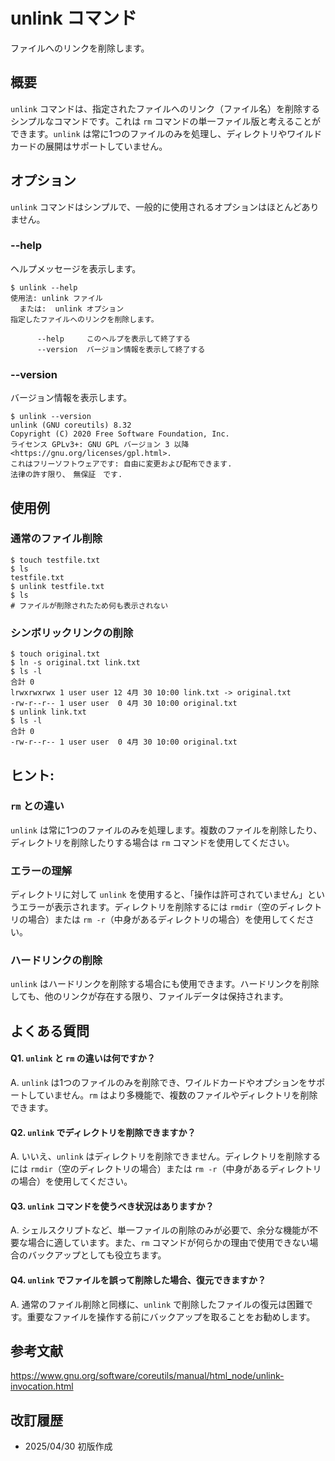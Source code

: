 # unlink コマンド

ファイルへのリンクを削除します。

## 概要

`unlink` コマンドは、指定されたファイルへのリンク（ファイル名）を削除するシンプルなコマンドです。これは `rm` コマンドの単一ファイル版と考えることができます。`unlink` は常に1つのファイルのみを処理し、ディレクトリやワイルドカードの展開はサポートしていません。

## オプション

`unlink` コマンドはシンプルで、一般的に使用されるオプションはほとんどありません。

### **--help**

ヘルプメッセージを表示します。

```console
$ unlink --help
使用法: unlink ファイル
  または:  unlink オプション
指定したファイルへのリンクを削除します。

      --help     このヘルプを表示して終了する
      --version  バージョン情報を表示して終了する
```

### **--version**

バージョン情報を表示します。

```console
$ unlink --version
unlink (GNU coreutils) 8.32
Copyright (C) 2020 Free Software Foundation, Inc.
ライセンス GPLv3+: GNU GPL バージョン 3 以降 <https://gnu.org/licenses/gpl.html>.
これはフリーソフトウェアです: 自由に変更および配布できます.
法律の許す限り、　無保証　です.
```

## 使用例

### 通常のファイル削除

```console
$ touch testfile.txt
$ ls
testfile.txt
$ unlink testfile.txt
$ ls
# ファイルが削除されたため何も表示されない
```

### シンボリックリンクの削除

```console
$ touch original.txt
$ ln -s original.txt link.txt
$ ls -l
合計 0
lrwxrwxrwx 1 user user 12 4月 30 10:00 link.txt -> original.txt
-rw-r--r-- 1 user user  0 4月 30 10:00 original.txt
$ unlink link.txt
$ ls -l
合計 0
-rw-r--r-- 1 user user  0 4月 30 10:00 original.txt
```

## ヒント:

### `rm` との違い

`unlink` は常に1つのファイルのみを処理します。複数のファイルを削除したり、ディレクトリを削除したりする場合は `rm` コマンドを使用してください。

### エラーの理解

ディレクトリに対して `unlink` を使用すると、「操作は許可されていません」というエラーが表示されます。ディレクトリを削除するには `rmdir`（空のディレクトリの場合）または `rm -r`（中身があるディレクトリの場合）を使用してください。

### ハードリンクの削除

`unlink` はハードリンクを削除する場合にも使用できます。ハードリンクを削除しても、他のリンクが存在する限り、ファイルデータは保持されます。

## よくある質問

#### Q1. `unlink` と `rm` の違いは何ですか？
A. `unlink` は1つのファイルのみを削除でき、ワイルドカードやオプションをサポートしていません。`rm` はより多機能で、複数のファイルやディレクトリを削除できます。

#### Q2. `unlink` でディレクトリを削除できますか？
A. いいえ、`unlink` はディレクトリを削除できません。ディレクトリを削除するには `rmdir`（空のディレクトリの場合）または `rm -r`（中身があるディレクトリの場合）を使用してください。

#### Q3. `unlink` コマンドを使うべき状況はありますか？
A. シェルスクリプトなど、単一ファイルの削除のみが必要で、余分な機能が不要な場合に適しています。また、`rm` コマンドが何らかの理由で使用できない場合のバックアップとしても役立ちます。

#### Q4. `unlink` でファイルを誤って削除した場合、復元できますか？
A. 通常のファイル削除と同様に、`unlink` で削除したファイルの復元は困難です。重要なファイルを操作する前にバックアップを取ることをお勧めします。

## 参考文献

https://www.gnu.org/software/coreutils/manual/html_node/unlink-invocation.html

## 改訂履歴

- 2025/04/30 初版作成